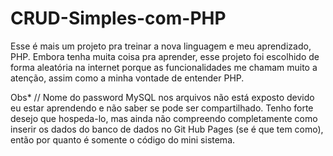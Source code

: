 # CRUD-Simples-com-PHP

Esse é mais um projeto pra treinar a nova linguagem e meu aprendizado, PHP. Embora tenha muita coisa pra aprender, esse projeto foi escolhido de forma aleatória na internet
porque as funcionalidades me chamam muito a atenção, assim como a minha vontade de entender PHP.

Obs*
// Nome do password MySQL nos arquivos não está exposto devido eu estar aprendendo e não saber se pode ser compartilhado. Tenho forte desejo que hospeda-lo, mas ainda não compreendo completamente como inserir os dados do banco de dados no Git Hub Pages (se é que tem como), então por quanto é somente o código do mini sistema.
